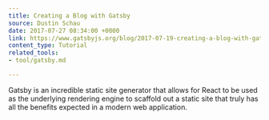 ```yaml
---
title: Creating a Blog with Gatsby
source: Dustin Schau
date: 2017-07-27 08:34:00 +0000
link: https://www.gatsbyjs.org/blog/2017-07-19-creating-a-blog-with-gatsby/
content_type: Tutorial
related_tools:
- tool/gatsby.md

---
```

Gatsby is an incredible static site generator that allows for React to be used as the underlying rendering engine to scaffold out a static site that truly has all the benefits expected in a modern web application.

